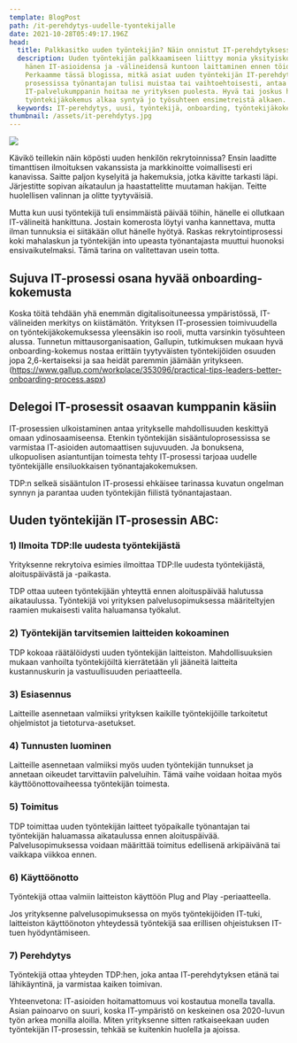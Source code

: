 ```yaml
---
template: BlogPost
path: /it-perehdytys-uudelle-tyontekijalle
date: 2021-10-28T05:49:17.196Z
head:
  title: Palkkasitko uuden työntekijän? Näin onnistut IT-perehdytyksessä
  description: Uuden työntekijän palkkaamiseen liittyy monia yksityiskohtia, kuten
    hänen IT-asioidensa ja -välineidensä kuntoon laittaminen ennen töiden alkua.
    Perkaamme tässä blogissa, mitkä asiat uuden työntekijän IT-perehdytyksen
    prosessissa työnantajan tulisi muistaa tai vaihtoehtoisesti, antaa
    IT-palvelukumppanin hoitaa ne yrityksen puolesta. Hyvä tai joskus huono
    työntekijäkokemus alkaa syntyä jo työsuhteen ensimetreistä alkaen.
  keywords: IT-perehdytys, uusi, työntekijä, onboarding, työntekijäkokemus
thumbnail: /assets/it-perehdytys.jpg
---
```

![](/assets/it-perehdytys.jpg)

Kävikö teillekin näin köpösti uuden henkilön rekrytoinnissa? Ensin laaditte timanttisen ilmoituksen vakanssista ja markkinoitte voimallisesti eri kanavissa. Saitte paljon kyselyitä ja hakemuksia, jotka kävitte tarkasti läpi. Järjestitte sopivan aikataulun ja haastattelitte muutaman hakijan. Teitte huolellisen valinnan ja olitte tyytyväisiä.

Mutta kun uusi työntekijä tuli ensimmäistä päivää töihin, hänelle ei ollutkaan IT-välineitä hankittuna. Jostain komerosta löytyi vanha kannettava, mutta ilman tunnuksia ei siitäkään ollut hänelle hyötyä. Raskas rekrytointiprosessi koki mahalaskun ja työntekijän into upeasta työnantajasta muuttui huonoksi ensivaikutelmaksi. Tämä tarina on valitettavan usein totta.

## Sujuva IT-prosessi osana hyvää onboarding-kokemusta

Koska töitä tehdään yhä enemmän digitalisoituneessa ympäristössä, IT-välineiden merkitys on kiistämätön. Yrityksen IT-prosessien toimivuudella on työntekijäkokemuksessa yleensäkin iso rooli, mutta varsinkin työsuhteen alussa. 
Tunnetun mittausorganisaation, Gallupin, tutkimuksen mukaan hyvä onboarding-kokemus nostaa erittäin tyytyväisten työntekijöiden osuuden jopa 2,6-kertaiseksi ja saa heidät paremmin jäämään yritykseen. (https://www.gallup.com/workplace/353096/practical-tips-leaders-better-onboarding-process.aspx) 

## Delegoi IT-prosessit osaavan kumppanin käsiin

IT-prosessien ulkoistaminen antaa yritykselle mahdollisuuden keskittyä omaan ydinosaamiseensa. Etenkin työntekijän sisääntuloprosessissa se varmistaa IT-asioiden automaattisen sujuvuuden. Ja bonuksena, ulkopuolisen asiantuntijan toimesta tehty IT-prosessi tarjoaa uudelle työntekijälle ensiluokkaisen työnantajakokemuksen.

TDP:n selkeä sisääntulon IT-prosessi ehkäisee tarinassa kuvatun ongelman synnyn ja parantaa uuden työntekijän fiilistä työnantajastaan.

## Uuden työntekijän IT-prosessin ABC:

### 1) Ilmoita TDP:lle uudesta työntekijästä

Yrityksenne rekrytoiva esimies ilmoittaa TDP:lle uudesta työntekijästä, aloituspäivästä ja -paikasta.

TDP ottaa uuteen työntekijään yhteyttä ennen aloituspäivää halutussa aikataulussa. Työntekijä voi yrityksen palvelusopimuksessa määriteltyjen raamien mukaisesti valita haluamansa työkalut.

### 2) Työntekijän tarvitsemien laitteiden kokoaminen

TDP kokoaa räätälöidysti uuden työntekijän laitteiston. Mahdollisuuksien mukaan vanhoilta työntekijöiltä kierrätetään yli jääneitä laitteita kustannuskurin ja vastuullisuuden periaatteella.

### 3) Esiasennus

Laitteille asennetaan valmiiksi yrityksen kaikille työntekijöille tarkoitetut ohjelmistot ja tietoturva-asetukset. 

### 4) Tunnusten luominen

Laitteille asennetaan valmiiksi myös uuden työntekijän tunnukset ja annetaan oikeudet tarvittaviin palveluihin. Tämä vaihe voidaan hoitaa myös käyttöönottovaiheessa työntekijän toimesta.

### 5) Toimitus

TDP toimittaa uuden työntekijän laitteet työpaikalle työnantajan tai työntekijän haluamassa aikataulussa ennen aloituspäivää. Palvelusopimuksessa voidaan määrittää toimitus edellisenä arkipäivänä tai vaikkapa viikkoa ennen.

### 6) Käyttöönotto

Työntekijä ottaa valmiin laitteiston käyttöön Plug and Play -periaatteella.

Jos yrityksenne palvelusopimuksessa on myös työntekijöiden IT-tuki, laitteiston käyttöönoton yhteydessä työntekijä saa erillisen ohjeistuksen IT-tuen hyödyntämiseen. 

### 7) Perehdytys

Työntekijä ottaa yhteyden TDP:hen, joka antaa IT-perehdytyksen etänä tai lähikäyntinä, ja varmistaa kaiken toimivan.

Yhteenvetona: IT-asioiden hoitamattomuus voi kostautua monella tavalla. Asian painoarvo on suuri, koska IT-ympäristö on keskeinen osa 2020-luvun työn arkea monilla aloilla. Miten yrityksenne sitten ratkaiseekaan uuden työntekijän IT-prosessin, tehkää se kuitenkin huolella ja ajoissa.